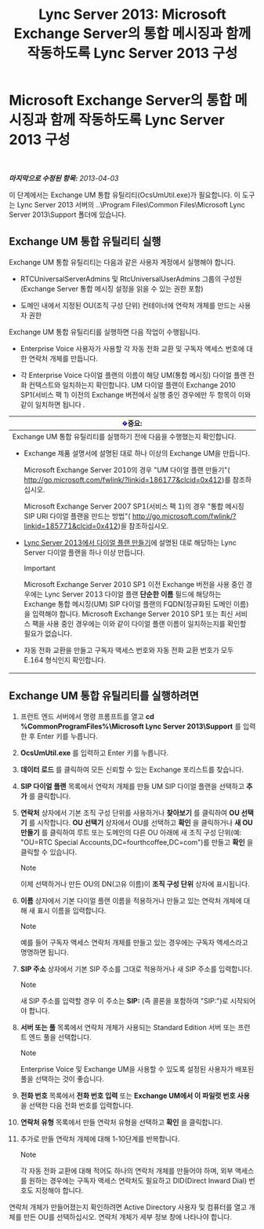 ﻿---
title: 'Lync Server 2013: Microsoft Exchange Server의 통합 메시징과 함께 작동하도록 Lync Server 2013 구성'
TOCTitle: Microsoft Exchange Server의 통합 메시징과 함께 작동하도록 Lync Server 2013 구성
ms:assetid: 1098ae4d-f57f-44f3-804e-39889d9fc14e
ms:mtpsurl: https://technet.microsoft.com/ko-kr/library/Gg398193(v=OCS.15)
ms:contentKeyID: 49302840
ms.date: 08/10/2015
mtps_version: v=OCS.15
ms.translationtype: HT
---

# Microsoft Exchange Server의 통합 메시징과 함께 작동하도록 Lync Server 2013 구성

 

_**마지막으로 수정된 항목:** 2013-04-03_

이 단계에서는 Exchange UM 통합 유틸리티(OcsUmUtil.exe)가 필요합니다. 이 도구는 Lync Server 2013 서버의 ..\\Program Files\\Common Files\\Microsoft Lync Server 2013\\Support 폴더에 있습니다.

## Exchange UM 통합 유틸리티 실행

Exchange UM 통합 유틸리티는 다음과 같은 사용자 계정에서 실행해야 합니다.

  - RTCUniversalServerAdmins 및 RtcUniversalUserAdmins 그룹의 구성원(Exchange Server 통합 메시징 설정을 읽을 수 있는 권한 포함)

  - 도메인 내에서 지정된 OU(조직 구성 단위) 컨테이너에 연락처 개체를 만드는 사용자 권한

Exchange UM 통합 유틸리티를 실행하면 다음 작업이 수행됩니다.

  - Enterprise Voice 사용자가 사용할 각 자동 전화 교환 및 구독자 액세스 번호에 대한 연락처 개체를 만듭니다.

  - 각 Enterprise Voice 다이얼 플랜의 이름이 해당 UM(통합 메시징) 다이얼 플랜 전화 컨텍스트와 일치하는지 확인합니다. UM 다이얼 플랜이 Exchange 2010 SP1(서비스 팩 1) 이전의 Exchange 버전에서 실행 중인 경우에만 두 항목이 이와 같이 일치하면 됩니다 *.*

<table>
<colgroup>
<col style="width: 100%" />
</colgroup>
<thead>
<tr class="header">
<th><img src="images/Gg412787.important(OCS.15).gif" title="important" alt="important" />중요:</th>
</tr>
</thead>
<tbody>
<tr class="odd">
<td>Exchange UM 통합 유틸리티를 실행하기 전에 다음을 수행했는지 확인합니다.
<ul>
<li><p>Exchange 제품 설명서에 설명된 대로 하나 이상의 Exchange UM을 만듭니다.</p>
<p>Microsoft Exchange Server 2010의 경우 &quot;UM 다이얼 플랜 만들기&quot;( <a href="http://go.microsoft.com/fwlink/?linkid=186177%26clcid=0x412" class="uri">http://go.microsoft.com/fwlink/?linkid=186177&amp;clcid=0x412</a>)를 참조하십시오.</p>
<p>Microsoft Exchange Server 2007 SP1(서비스 팩 1)의 경우 &quot;통합 메시징 SIP URI 다이얼 플랜을 만드는 방법&quot;( <a href="http://go.microsoft.com/fwlink/?linkid=185771%26clcid=0x412" class="uri">http://go.microsoft.com/fwlink/?linkid=185771&amp;clcid=0x412</a>)을 참조하십시오.</p></li>
<li><p><a href="lync-server-2013-create-a-dial-plan.md">Lync Server 2013에서 다이얼 플랜 만들기</a>에 설명된 대로 해당하는 Lync Server 다이얼 플랜을 하나 이상 만듭니다.</p>
<div class="alert">

> [!IMPORTANT]
> Microsoft Exchange Server 2010 SP1 이전 Exchange 버전을 사용 중인 경우에는 Lync Server 2013 다이얼 플랜 <STRONG>단순한 이름</STRONG> 필드에 해당하는 Exchange 통합 메시징(UM) SIP 다이얼 플랜의 FQDN(정규화된 도메인 이름)을 입력해야 합니다. Microsoft Exchange Server 2010 SP1 또는 최신 서비스 팩을 사용 중인 경우에는 이와 같이 다이얼 플랜 이름이 일치하는지를 확인할 필요가 없습니다.


</div></li>
<li><p>자동 전화 교환을 만들고 구독자 액세스 번호와 자동 전화 교환 번호가 모두 E.164 형식인지 확인합니다.</p></li>
</ul></td>
</tr>
</tbody>
</table>


## Exchange UM 통합 유틸리티를 실행하려면

1.  프런트 엔드 서버에서 명령 프롬프트를 열고 **cd %CommonProgramFiles%\\Microsoft Lync Server 2013\\Support** 를 입력한 후 Enter 키를 누릅니다.

2.  **OcsUmUtil.exe** 를 입력하고 Enter 키를 누릅니다.

3.  **데이터 로드** 를 클릭하여 모든 신뢰할 수 있는 Exchange 포리스트를 찾습니다.

4.  **SIP 다이얼 플랜** 목록에서 연락처 개체를 만들 UM SIP 다이얼 플랜을 선택하고 **추가** 를 클릭합니다.

5.  **연락처** 상자에서 기본 조직 구성 단위를 사용하거나 **찾아보기** 를 클릭하여 **OU 선택기** 를 시작합니다. **OU 선택기** 상자에서 OU를 선택하고 **확인** 을 클릭하거나 **새 OU 만들기** 를 클릭하여 루트 또는 도메인의 다른 OU 아래에 새 조직 구성 단위(예: "OU=RTC Special Accounts,DC=fourthcoffee,DC=com")를 만들고 **확인** 을 클릭할 수 있습니다.
    

    > [!NOTE]
    > 이제 선택하거나 만든 OU의 DN(고유 이름)이 <STRONG>조직 구성 단위</STRONG> 상자에 표시됩니다.



6.  **이름** 상자에서 기본 다이얼 플랜 이름을 적용하거나 만들고 있는 연락처 개체에 대해 새 표시 이름을 입력합니다.
    

    > [!NOTE]
    > 예를 들어 구독자 액세스 연락처 개체를 만들고 있는 경우에는 구독자 액세스라고 명명하면 됩니다.



7.  **SIP 주소** 상자에서 기본 SIP 주소를 그대로 적용하거나 새 SIP 주소를 입력합니다.
    

    > [!NOTE]
    > 새 SIP 주소를 입력할 경우 이 주소는 <STRONG>SIP:</STRONG> (즉 콜론을 포함하여 "SIP:")로 시작되어야 합니다.



8.  **서버 또는 풀** 목록에서 연락처 개체가 사용되는 Standard Edition 서버 또는 프런트 엔드 풀을 선택합니다.
    

    > [!NOTE]
    > Enterprise Voice 및 Exchange UM을 사용할 수 있도록 설정된 사용자가 배포된 풀을 선택하는 것이 좋습니다.



9.  **전화 번호** 목록에서 **전화 번호 입력** 또는 **Exchange UM에서 이 파일럿 번호 사용** 을 선택한 다음 전화 번호를 입력합니다.

10. **연락처 유형** 목록에서 만들 연락처 유형을 선택하고 **확인** 을 클릭합니다.

11. 추가로 만들 연락처 개체에 대해 1-10단계를 반복합니다.
    

    > [!NOTE]
    > 각 자동 전화 교환에 대해 적어도 하나의 연락처 개체를 만들어야 하며, 외부 액세스를 원하는 경우에는 구독자 액세스 연락처도 필요하고 DID(Direct Inward Dial) 번호도 지정해야 합니다.



연락처 개체가 만들어졌는지 확인하려면 Active Directory 사용자 및 컴퓨터를 열고 개체를 만든 OU를 선택하십시오. 연락처 개체가 세부 정보 창에 나타나야 합니다.

